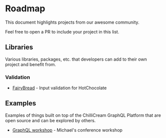 # Roadmap

This document highlights projects from our awesome community. 

Feel free to open a PR to include your project in this list.

## Libraries

Various libraries, packages, etc. that developers can add to their own project and benefit from.

### Validation

- [FairyBread](https://github.com/benmccallum/fairybread) - Input validation for HotChocolate

## Examples

Examples of things built on top of the ChilliCream GraphQL Platform that are open source and can be explored by others.

- [GraphQL workshop](https://github.com/michaelstaib/graphql-workshop) - Michael's conference workshop
